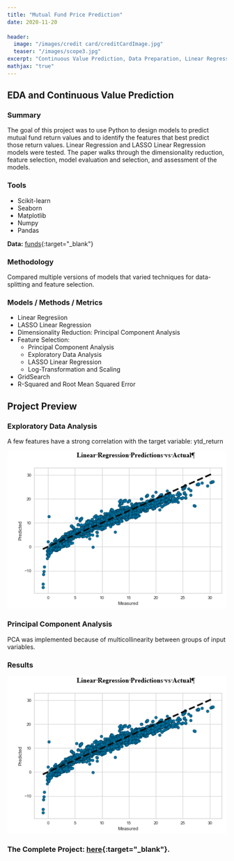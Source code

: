 ```yaml
---
title: "Mutual Fund Price Prediction"
date: 2020-11-20

header:
  image: "/images/credit card/creditCardImage.jpg"
  teaser: "/images/scope3.jpg"
excerpt: "Continuous Value Prediction, Data Preparation, Linear Regression, Python"
mathjax: "true"
---
```


## EDA and Continuous Value Prediction

### Summary

The goal of this project was to use Python to design models to predict mutual fund return values and to identify the features that best predict those return values. Linear Regression and LASSO Linear Regression models were tested. The paper walks through the dimensionality reduction, feature selection, model evaluation and selection, and assessment of the models.

### Tools

* Scikit-learn
* Seaborn
* Matplotlib
* Numpy
* Pandas


**Data:** [funds](https://www.kaggle.com/stefanoleone992/mutual-funds-and-etfs?select=Mutual+Funds.csv){:target="_blank"}

### Methodology

Compared multiple versions of models that varied techniques for data-splitting and feature selection.

### Models / Methods / Metrics

* Linear Regresiion
* LASSO Linear Regression
* Dimensionality Reduction: Principal Component Analysis
* Feature Selection:
  * Principal Component Analysis
  * Exploratory Data Analysis
  + LASSO Linear Regression
  + Log-Transformation and Scaling
* GridSearch
* R-Squared and Root Mean Squared Error

## Project Preview

### Exploratory Data Analysis

A few features have a strong correlation with the target variable: ytd_return

![Correlation](/images/funds/Results.PNG)

### Principal Component Analysis

PCA was implemented because of multicollinearity between groups of input variables.

### Results

![Results](/images/funds/Results.PNG)


### The Complete Project: [here](https://github.com/MaryDonovanMartello/Mutual-Fund-Prediction){:target="_blank"}.
<!--   teaser: "/images/Funds.PNG" -->
